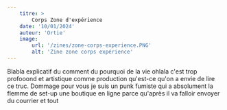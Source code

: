```yaml
---
    titre: >
        Corps Zone d'expérience
    date: '10/01/2024'
    auteur: 'Ortie'
    image:
        url: '/zines/zone-corps-experience.PNG'
        alt: 'Zine zone corps expérience'
---
```


Blabla explicatif du comment du pourquoi de la vie ohlala c'est trop profooond et artistique comme production qu'est-ce qu'on a envie de lire ce truc. Dommage pour vous je suis un punk fumiste qui a absolument la flemme de set-up une boutique en ligne parce qu'après il va falloir envoyer du courrier et tout